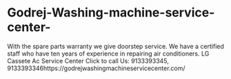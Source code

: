 # Godrej-Washing-machine-service-center-
With the spare parts warranty we give doorstep service. We have a certified staff who have ten years of experience in repairing air conditioners. LG Cassete Ac Service Center   Click to call Us: 9133393345, 9133393346https://godrejwashingmachineservicecenter.com/
